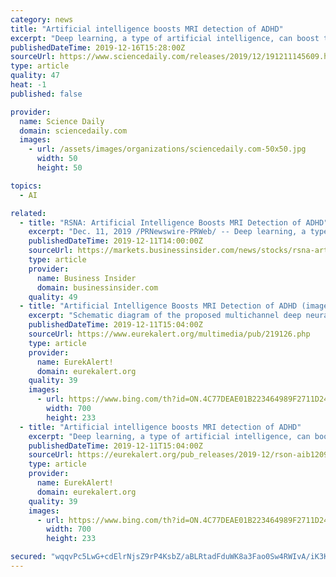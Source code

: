 ```yaml
---
category: news
title: "Artificial intelligence boosts MRI detection of ADHD"
excerpt: "Deep learning, a type of artificial intelligence, can boost the power of MRI in predicting attention deficit hyperactivity disorder (ADHD), according to a new study. Researchers said the approach could also have applications for other neurological conditions. Deep learning, a type of artificial intelligence, can boost the power of MRI in ..."
publishedDateTime: 2019-12-16T15:28:00Z
sourceUrl: https://www.sciencedaily.com/releases/2019/12/191211145609.htm
type: article
quality: 47
heat: -1
published: false

provider:
  name: Science Daily
  domain: sciencedaily.com
  images:
    - url: /assets/images/organizations/sciencedaily.com-50x50.jpg
      width: 50
      height: 50

topics:
  - AI

related:
  - title: "RSNA: Artificial Intelligence Boosts MRI Detection of ADHD"
    excerpt: "Dec. 11, 2019 /PRNewswire-PRWeb/ -- Deep learning, a type of artificial intelligence, can boost the power of MRI in predicting ... medical physicists and related scientists promoting excellence in patient care and health care delivery through education, research and technologic innovation. The Society is based in Oak Brook, Ill."
    publishedDateTime: 2019-12-11T14:00:00Z
    sourceUrl: https://markets.businessinsider.com/news/stocks/rsna-artificial-intelligence-boosts-mri-detection-of-adhd-1028755575
    type: article
    provider:
      name: Business Insider
      domain: businessinsider.com
    quality: 49
  - title: "Artificial Intelligence Boosts MRI Detection of ADHD (image)"
    excerpt: "Schematic diagram of the proposed multichannel deep neural network model analyzing multiscale functional brain connectome for a classification task. rsfMRI = resting-state functional MRI. Disclaimer: AAAS and EurekAlert! are not responsible for the ..."
    publishedDateTime: 2019-12-11T15:04:00Z
    sourceUrl: https://www.eurekalert.org/multimedia/pub/219126.php
    type: article
    provider:
      name: EurekAlert!
      domain: eurekalert.org
    quality: 39
    images:
      - url: https://www.bing.com/th?id=ON.4C77DEAE01B223464989F2711D24C1BC
        width: 700
        height: 233
  - title: "Artificial intelligence boosts MRI detection of ADHD"
    excerpt: "Deep learning, a type of artificial intelligence, can boost the power of MRI in predicting attention ... medical physicists and related scientists promoting excellence in patient care and health care delivery through education, research and technologic innovation. The Society is based in Oak Brook, Ill. (RSNA.org)"
    publishedDateTime: 2019-12-11T15:04:00Z
    sourceUrl: https://eurekalert.org/pub_releases/2019-12/rson-aib120919.php
    type: article
    provider:
      name: EurekAlert!
      domain: eurekalert.org
    quality: 39
    images:
      - url: https://www.bing.com/th?id=ON.4C77DEAE01B223464989F2711D24C1BC
        width: 700
        height: 233

secured: "wqqvPc5LwG+cdElrNjsZ9rP4KsbZ/aBLRtadFduWK8a3Fao0Sw4RWIvA/iK3KLGAR9wpBW3jPuC1MRwf/8AlYVU8se4Mxba/jHLRv8N5oUuqC9twz1vHmFdQ0FVn0YbGH21soIuada2QrVJF7tBN8hIHu9Ub5sFMRLaLkdV41/MgnVBL1jOyUpRG4WdnHDYzcFhIrk97r6yvS34HHu94f7e1Hgcdxd2YxJCLRV+e+1XVAG+ecR0xZ+5oqIh+X8UsbqTuFzdHGwCi1pWW+ePAbw==;azI2bZTvPFAtZjlG5svwjg=="
---
```


